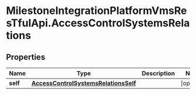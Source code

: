 # MilestoneIntegrationPlatformVmsResTfulApi.AccessControlSystemsRelations

## Properties
Name | Type | Description | Notes
------------ | ------------- | ------------- | -------------
**self** | [**AccessControlSystemsRelationsSelf**](AccessControlSystemsRelationsSelf.md) |  | [optional] 
